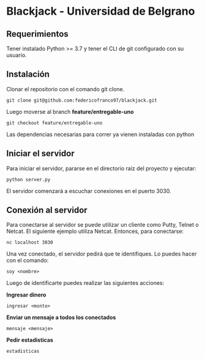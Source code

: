 # Blackjack - Universidad de Belgrano

## Requerimientos

Tener instalado Python >= 3.7 y tener el CLI de git configurado con su usuario.

## Instalación

Clonar el repositorio con el comando git clone. 

```
git clone git@github.com:federicofranco97/blackjack.git
```

Luego moverse al branch **feature/entregable-uno**

```
git checkout feature/entregable-uno
```

Las dependencias necesarias para correr ya vienen instaladas con python

## Iniciar el servidor

Para iniciar el servidor, pararse en el directorio raíz del proyecto y ejecutar:

````
python server.py
````

El servidor comenzará a escuchar conexiones en el puerto 3030.

## Conexión al servidor

Para conectarse al servidor se puede utilizar un cliente como Putty, Telnet o Netcat. El siguiente ejemplo utiliza Netcat. 
Entonces, para conectarse:

```
nc localhost 3030
```

Una vez conectado, el servidor pedirá que te identifiques. Lo puedes hacer con el comando:

```
soy <nombre>
```

Luego de identificarte puedes realizar las siguientes acciones:

**Ingresar dinero**
```
ingresar <monto>
```

**Enviar un mensaje a todos los conectados**
```
mensaje <mensaje>
```

**Pedir estadisticas**
```
estadisticas
```

